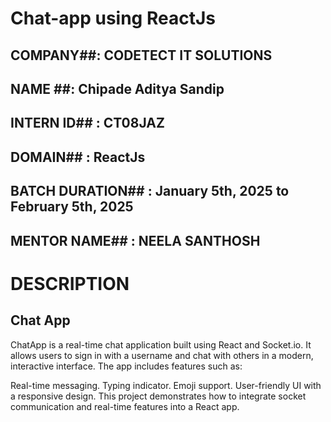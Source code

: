 # Chat-app using ReactJs
## COMPANY##: CODETECT IT SOLUTIONS
## NAME ##: Chipade Aditya Sandip
## INTERN ID## : CT08JAZ
## DOMAIN## : ReactJs
## BATCH DURATION## : January 5th, 2025 to February 5th, 2025
## MENTOR NAME## : NEELA SANTHOSH
# DESCRIPTION #
## Chat App
ChatApp is a real-time chat application built using React and Socket.io. It allows users to sign in with a username and chat with others in a modern, interactive interface. The app includes features such as:

Real-time messaging.
Typing indicator.
Emoji support.
User-friendly UI with a responsive design.
This project demonstrates how to integrate socket communication and real-time features into a React app.
